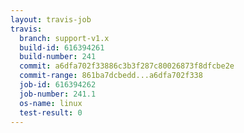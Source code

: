 ```yaml
---
layout: travis-job
travis:
  branch: support-v1.x
  build-id: 616394261
  build-number: 241
  commit: a6dfa702f33886c3b3f287c80026873f8dfcbe2e
  commit-range: 861ba7dcbedd...a6dfa702f338
  job-id: 616394262
  job-number: 241.1
  os-name: linux
  test-result: 0
---
```

